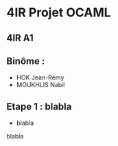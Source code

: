 


# 4IR Projet OCAML
## 4IR A1
## Binôme : 
  * HOK Jean-Rémy  
  * MOUKHLIS Nabil

## Etape 1 : blabla

- blabla

blabla
